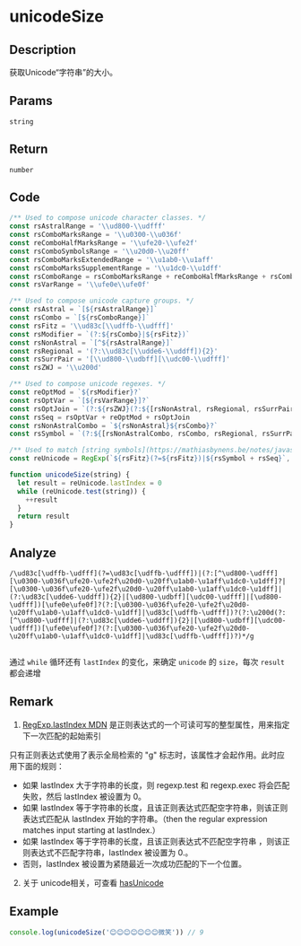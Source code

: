# unicodeSize

## Description
获取Unicode“字符串”的大小。
## Params
`string`
## Return
`number`

## Code
```js
/** Used to compose unicode character classes. */
const rsAstralRange = '\\ud800-\\udfff'
const rsComboMarksRange = '\\u0300-\\u036f'
const reComboHalfMarksRange = '\\ufe20-\\ufe2f'
const rsComboSymbolsRange = '\\u20d0-\\u20ff'
const rsComboMarksExtendedRange = '\\u1ab0-\\u1aff'
const rsComboMarksSupplementRange = '\\u1dc0-\\u1dff'
const rsComboRange = rsComboMarksRange + reComboHalfMarksRange + rsComboSymbolsRange + rsComboMarksExtendedRange + rsComboMarksSupplementRange
const rsVarRange = '\\ufe0e\\ufe0f'

/** Used to compose unicode capture groups. */
const rsAstral = `[${rsAstralRange}]`
const rsCombo = `[${rsComboRange}]`
const rsFitz = '\\ud83c[\\udffb-\\udfff]'
const rsModifier = `(?:${rsCombo}|${rsFitz})`
const rsNonAstral = `[^${rsAstralRange}]`
const rsRegional = '(?:\\ud83c[\\udde6-\\uddff]){2}'
const rsSurrPair = '[\\ud800-\\udbff][\\udc00-\\udfff]'
const rsZWJ = '\\u200d'

/** Used to compose unicode regexes. */
const reOptMod = `${rsModifier}?`
const rsOptVar = `[${rsVarRange}]?`
const rsOptJoin = `(?:${rsZWJ}(?:${[rsNonAstral, rsRegional, rsSurrPair].join('|')})${rsOptVar + reOptMod})*`
const rsSeq = rsOptVar + reOptMod + rsOptJoin
const rsNonAstralCombo = `${rsNonAstral}${rsCombo}?`
const rsSymbol = `(?:${[rsNonAstralCombo, rsCombo, rsRegional, rsSurrPair, rsAstral].join('|')})`

/** Used to match [string symbols](https://mathiasbynens.be/notes/javascript-unicode). */
const reUnicode = RegExp(`${rsFitz}(?=${rsFitz})|${rsSymbol + rsSeq}`, 'g')

function unicodeSize(string) {
  let result = reUnicode.lastIndex = 0
  while (reUnicode.test(string)) {
    ++result
  }
  return result
}

```
## Analyze
`/\ud83c[\udffb-\udfff](?=\ud83c[\udffb-\udfff])|(?:[^\ud800-\udfff][\u0300-\u036f\ufe20-\ufe2f\u20d0-\u20ff\u1ab0-\u1aff\u1dc0-\u1dff]?|[\u0300-\u036f\ufe20-\ufe2f\u20d0-\u20ff\u1ab0-\u1aff\u1dc0-\u1dff]|(?:\ud83c[\udde6-\uddff]){2}|[\ud800-\udbff][\udc00-\udfff]|[\ud800-\udfff])[\ufe0e\ufe0f]?(?:[\u0300-\u036f\ufe20-\ufe2f\u20d0-\u20ff\u1ab0-\u1aff\u1dc0-\u1dff]|\ud83c[\udffb-\udfff])?(?:\u200d(?:[^\ud800-\udfff]|(?:\ud83c[\udde6-\uddff]){2}|[\ud800-\udbff][\udc00-\udfff])[\ufe0e\ufe0f]?(?:[\u0300-\u036f\ufe20-\ufe2f\u20d0-\u20ff\u1ab0-\u1aff\u1dc0-\u1dff]|\ud83c[\udffb-\udfff])?)*/g`

<img  :src="$withBase('/assets/unicodeSize.svg')" />

通过 `while` 循环还有 `lastIndex` 的变化，来确定 `unicode` 的 `size`，每次 `result` 都会递增

## Remark
1. [RegExp.lastIndex MDN](https://developer.mozilla.org/zh-CN/docs/Web/JavaScript/Reference/Global_Objects/RegExp/lastIndex) 是正则表达式的一个可读可写的整型属性，用来指定下一次匹配的起始索引

只有正则表达式使用了表示全局检索的 "g" 标志时，该属性才会起作用。此时应用下面的规则：

- 如果 lastIndex 大于字符串的长度，则 regexp.test 和 regexp.exec 将会匹配失败，然后 lastIndex 被设置为 0。
- 如果 lastIndex 等于字符串的长度，且该正则表达式匹配空字符串，则该正则表达式匹配从 lastIndex 开始的字符串。（then the regular expression matches input starting at lastIndex.）
- 如果 lastIndex 等于字符串的长度，且该正则表达式不匹配空字符串 ，则该正则表达式不匹配字符串，lastIndex 被设置为 0.。
- 否则，lastIndex 被设置为紧随最近一次成功匹配的下一个位置。

2. 关于 unicode相关，可查看 [hasUnicode](./hasUnicode.md)
## Example
```js
console.log(unicodeSize('😊😊😊😊😊😊😊微笑')) // 9
```
